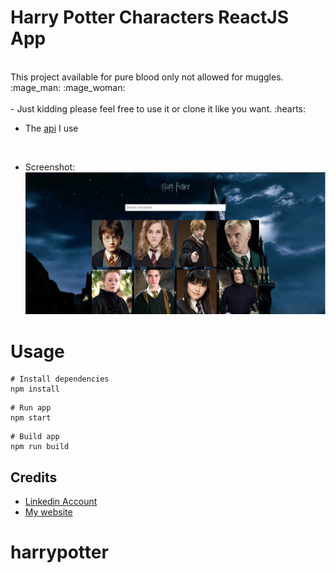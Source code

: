 # Harry Potter Characters ReactJS App
</br>
This project available for pure blood only not allowed for muggles. :mage_man:	:mage_woman:	
</br>
</br>
- Just kidding please feel free to use it or clone it like you want. :hearts:	
</br>

- The [api](https://hp-api.herokuapp.com/)  I use
</br>

- Screenshot:
![image](src/img/screenshot.jpg)

# Usage

```
# Install dependencies
npm install
```

```
# Run app
npm start
```

```
# Build app
npm run build
```
Credits
-------
- [Linkedin Account](https://www.linkedin.com/in/somarkn99/)  </br>
- [My website](https://www.somar-kesen.com/)
# harrypotter
